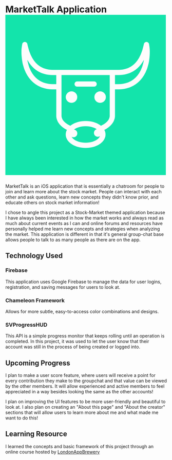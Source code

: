 # MarketTalk Application ![alt text](https://raw.githubusercontent.com/hrastaar/MarketTalk/master/bull.png)

MarketTalk is an iOS application that is essentially a chatroom for people to join
and learn more about the stock market. People can interact with each other and ask
questions, learn new concepts they didn't know prior, and educate others on stock
market information!

I chose to angle this project as a Stock-Market themed application because I have 
always been interested in how the market works and always read as much about 
current events as I can and online forums and resources have personally helped 
me learn new concepts and strategies when analyzing the market. This application
is different in that it's general group-chat base allows people to talk to as 
many people as there are on the app.

## Technology Used

### Firebase

This application uses Google Firebase to manage the data for user logins, registration,
and saving messages for users to look at. 

### Chameleon Framework

Allows for more subtle, easy-to-access color combinations and designs.

### SVProgressHUD

This API is a simple progress monitor that keeps rolling until an operation is 
completed. In this project, it was used to let the user know that their account
was still in the process of being created or logged into.

## Upcoming Progress

I plan to make a user score feature, where users will receive a point for every
contribution they make to the groupchat and that value can be viewed by the 
other members. It will allow experienced and active members to feel appreciated
in a way besides looking the same as the other accounts!

I plan on improving the UI features to be more user-friendly and beautiful to 
look at. I also plan on creating an "About this page" and "About the creator"
sections that will allow users to learn more about me and what made me want
to do this!

## Learning Resource

I learned the concepts and basic framework of this project through an online course
hosted by [LondonAppBrewery](https://www.londonappbrewery.com/)
